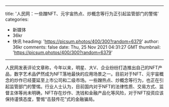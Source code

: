 
---
title: '人民网：一些蹭NFT、元宇宙热点、炒概念等行为正引起监管部门的警惕'
categories: 
 - 新媒体
 - 36kr
 - 快讯
headimg: 'https://picsum.photos/400/300?random=6379'
author: 36kr
comments: false
date: Thu, 25 Nov 2021 04:31:27 GMT
thumbnail: 'https://picsum.photos/400/300?random=6379'
---

<div>   
人民网发表评论文章称，今年以来，明星、大V、企业纷纷打造推出自己的NFT产品，数字艺术品俨然成为NFT落地最快的应用场景之一。目前对于NFT、元宇宙概念的炒作已经蔓延至上市公司和二级市场。一些蹭热点、炒概念等行为，也正在引起监管部门的警惕。行业人士认为，目前国内对于NFT的法律性质、交易方式、监督主体等尚未明确，NFT存在炒作、洗钱和金融产品化等风险，对于NFT投资应该保持谨慎态度，警惕“击鼓传花”式的金融骗局。  
</div>
            